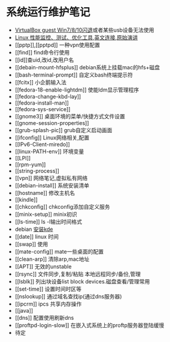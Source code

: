 # 系统运行维护笔记

* [VirtualBox guest Win7/8/10闪退](vbox-usb-crash)或者某些usb设备无法使用
* [Linux 性能监控、测试、优化工具](http://www.vpsee.com/2014/09/linux-performance-tools/),[英文连接](http://wiert.me/2014/03/19/reference-card-for-linux-performance-and-analysis-tools%EF%BB%BF-via-antony-peel-google/),[原始演讲](http://www.brendangregg.com/linuxperf.html)
* [[pptp]],[[pptpd]] 一种vpn使用配置
* [[find]] find命令行使用
* [[id]]查uid,改id,改用户名
* [[debain-mount-hfsplus]] debian系统上挂载mac的hfs+磁盘
* [[bash-terminal-prompt]] 自定义bash终端提示符
* [[fcitx]] 小企鹅输入法
* [[fedora-18-enable-lightdm]] 使能ldm显示管理程序
* [[fedora-change-kbd-lay]]
* [[fedora-install-man]]
* [[fedora-sys-service]]
* [[gnome3]] 桌面环境的菜单/快捷方式文件设置
* [[gnome-session-properties]]
* [[grub-splash-pic]] grub自定义启动画面
* [[ifconfig]] Linux网络相关,配置
* [[IPv6-Client-miredo]]
* [[linux-PATH-env]] 环境变量
* [[LPI]]
* [[rpm-yum]]
* [[string-process]]
* [[vpn]] 网络笔记,虚拟私有网络
* [[debian-install]] 系统安装清单
* [[hostname]] 修改主机名
* [[kindle]]
* [[chkconfig]] chkconfig添加自定义服务
* [[minix-setup]] minix初识
* [[ls-time]] ls -l输出时间格式
* debian [安装kde](http://www.binarytides.com/install-kde-plasma-desktop-on-debian-7-wheezy/)
* [[date]] linux 时间
* [[swap]] 使用
* [[mate-config]] mate一些桌面的配置
* [[clean-arp]]  清除arp,mac地址
* [[APT]] 无效的unstable
* [[rsync]] 文件同步,复制/粘贴 本地远程同步/备份,管理
* [[lsblk]] 列出块设备list block devices.磁盘查看/管理常用
* [[set-time]] 设置时间时区等
* [[nslookup]] 通过域名查找ip(通过dns服务器)
* [[ipcrm]] ipcs 共享内存操作
* [[java]] 
* [[dns]] 配置使用刷新dns
* [[proftpd-login-slow]] 在嵌入式系统上的proftp服务器登陆缓慢
* 待定